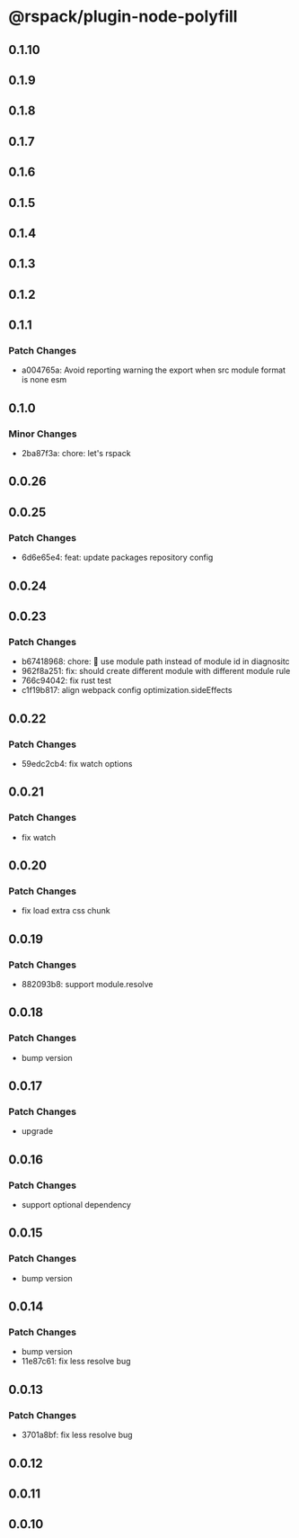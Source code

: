 # @rspack/plugin-node-polyfill

## 0.1.10

## 0.1.9

## 0.1.8

## 0.1.7

## 0.1.6

## 0.1.5

## 0.1.4

## 0.1.3

## 0.1.2

## 0.1.1

### Patch Changes

- a004765a: Avoid reporting warning the export when src module format is none esm

## 0.1.0

### Minor Changes

- 2ba87f3a: chore: let's rspack

## 0.0.26

## 0.0.25

### Patch Changes

- 6d6e65e4: feat: update packages repository config

## 0.0.24

## 0.0.23

### Patch Changes

- b67418968: chore: 🤖 use module path instead of module id in diagnositc
- 962f8a251: fix: should create different module with different module rule
- 766c94042: fix rust test
- c1f19b817: align webpack config optimization.sideEffects

## 0.0.22

### Patch Changes

- 59edc2cb4: fix watch options

## 0.0.21

### Patch Changes

- fix watch

## 0.0.20

### Patch Changes

- fix load extra css chunk

## 0.0.19

### Patch Changes

- 882093b8: support module.resolve

## 0.0.18

### Patch Changes

- bump version

## 0.0.17

### Patch Changes

- upgrade

## 0.0.16

### Patch Changes

- support optional dependency

## 0.0.15

### Patch Changes

- bump version

## 0.0.14

### Patch Changes

- bump version
- 11e87c61: fix less resolve bug

## 0.0.13

### Patch Changes

- 3701a8bf: fix less resolve bug

## 0.0.12

## 0.0.11

## 0.0.10
